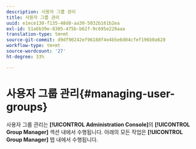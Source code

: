 ```yaml
---
description: 사용자 그룹 관리
title: 사용자 그룹 관리
uuid: e1ece130-f135-48d8-aa30-5032b161b2ea
exl-id: 51a6b39e-8305-475b-b62f-9c695e229aaa
translation-type: tm+mt
source-git-commit: d9df90242ef96188f4e4b5e6d04cfef196b0a628
workflow-type: tm+mt
source-wordcount: '27'
ht-degree: 33%

---
```


# 사용자 그룹 관리{#managing-user-groups}

사용자 그룹 관리는 **[!UICONTROL Administration Console]**&#x200B;의 **[!UICONTROL Group Manager]** 섹션 내에서 수행됩니다. 아래의 모든 작업은 **[!UICONTROL Group Manager]** 탭 내에서 수행됩니다.
